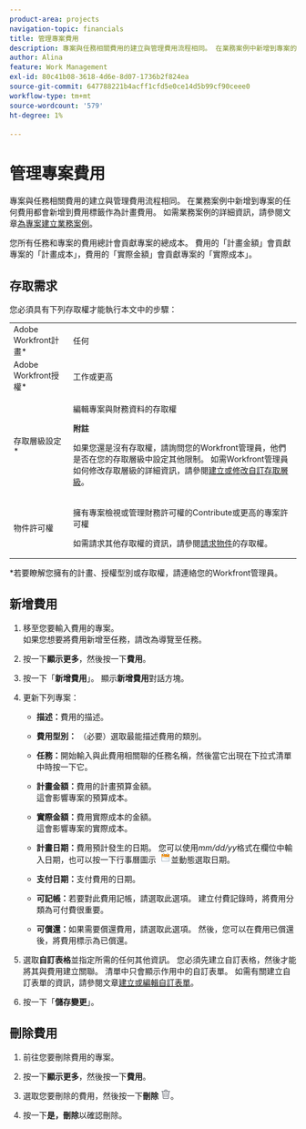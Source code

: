 ```yaml
---
product-area: projects
navigation-topic: financials
title: 管理專案費用
description: 專案與任務相關費用的建立與管理費用流程相同。 在業務案例中新增到專案的任何費用都會新增到費用標籤作為計畫費用。 如需業務案例的詳細資訊，請參閱為專案建立業務案例一文。
author: Alina
feature: Work Management
exl-id: 80c41b08-3618-4d6e-8d07-1736b2f824ea
source-git-commit: 647788221b4acff1cfd5e0ce14d5b99cf90ceee0
workflow-type: tm+mt
source-wordcount: '579'
ht-degree: 1%

---
```


# 管理專案費用

專案與任務相關費用的建立與管理費用流程相同。 在業務案例中新增到專案的任何費用都會新增到費用標籤作為計畫費用。 如需業務案例的詳細資訊，請參閱文章[為專案建立業務案例](../../../manage-work/projects/define-a-business-case/create-business-case.md)。

您所有任務和專案的費用總計會貢獻專案的總成本。 費用的「計畫金額」會貢獻專案的「計畫成本」，費用的「實際金額」會貢獻專案的「實際成本」。

## 存取需求

您必須具有下列存取權才能執行本文中的步驟：

<table style="table-layout:auto"> 
 <col> 
 <col> 
 <tbody> 
  <tr> 
   <td role="rowheader">Adobe Workfront計畫*</td> 
   <td> <p>任何</p> </td> 
  </tr> 
  <tr> 
   <td role="rowheader">Adobe Workfront授權*</td> 
   <td> <p>工作或更高 </p> </td> 
  </tr> 
  <tr> 
   <td role="rowheader">存取層級設定*</td> 
   <td> <p>編輯專案與財務資料的存取權</p> <p><b>附註</b> </p>
   <p> 如果您還是沒有存取權，請詢問您的Workfront管理員，他們是否在您的存取層級中設定其他限制。 如需Workfront管理員如何修改存取層級的詳細資訊，請參閱<a href="../../../administration-and-setup/add-users/configure-and-grant-access/create-modify-access-levels.md" class="MCXref xref">建立或修改自訂存取層級</a>。</p> </td> 
  </tr> 
  <tr> 
   <td role="rowheader">物件許可權</td> 
   <td> <p>擁有專案檢視或管理財務許可權的Contribute或更高的專案許可權</p> <p>如需請求其他存取權的資訊，請參閱<a href="../../../workfront-basics/grant-and-request-access-to-objects/request-access.md" class="MCXref xref">請求物件</a>的存取權。</p> </td> 
  </tr> 
 </tbody> 
</table>

&#42;若要瞭解您擁有的計畫、授權型別或存取權，請連絡您的Workfront管理員。

## 新增費用

1. 移至您要輸入費用的專案。\
   如果您想要將費用新增至任務，請改為導覽至任務。 
1. 按一下&#x200B;**顯示更多**，然後按一下&#x200B;**費用**。
1. 按一下「**新增費用**」。
顯示**新增費用**&#x200B;對話方塊。
1. 更新下列專案：

   * **描述：**&#x200B;費用的描述。

   * **費用型別：** （必要）選取最能描述費用的類別。
   * **任務：**&#x200B;開始輸入與此費用相關聯的任務名稱，然後當它出現在下拉式清單中時按一下它。
   * **計畫金額：**&#x200B;費用的計畫預算金額。\
     這會影響專案的預算成本。

   * **實際金額：**&#x200B;費用實際成本的金額。\
     這會影響專案的實際成本。

   * **計畫日期：**&#x200B;費用預計發生的日期。 您可以使用&#x200B;*mm/dd/yy*&#x200B;格式在欄位中輸入日期，也可以按一下行事曆圖示  ![](assets/calendar-icon.png)並動態選取日期。

   * **支付日期：**&#x200B;支付費用的日期。
   * **可記帳：**&#x200B;若要對此費用記帳，請選取此選項。 建立付費記錄時，將費用分類為可付費很重要。
   * **可償還：**&#x200B;如果需要償還費用，請選取此選項。 然後，您可以在費用已償還後，將費用標示為已償還。

1. 選取&#x200B;**自訂表格**&#x200B;並指定所需的任何其他資訊。 您必須先建立自訂表格，然後才能將其與費用建立關聯。 清單中只會顯示作用中的自訂表單。 如需有關建立自訂表單的資訊，請參閱文章[建立或編輯自訂表單](../../../administration-and-setup/customize-workfront/create-manage-custom-forms/create-or-edit-a-custom-form.md)。

1. 按一下「**儲存變更**」。

## 刪除費用

1. 前往您要刪除費用的專案。
1. 按一下&#x200B;**顯示更多**，然後按一下&#x200B;**費用**。
1. 選取您要刪除的費用，然後按一下&#x200B;**刪除** ![刪除](assets/delete.png)。

1. 按一下&#x200B;**是，刪除**&#x200B;以確認刪除。
